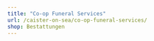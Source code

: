 ```yaml
---
title: "Co-op Funeral Services"
url: /caister-on-sea/co-op-funeral-services/
shop: Bestattungen
---
```

